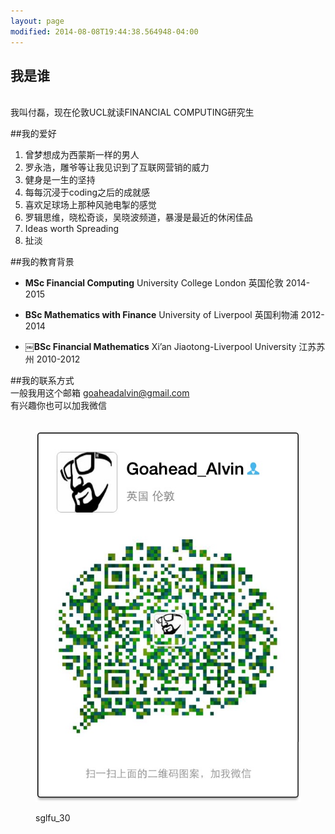 ```yaml
---
layout: page
modified: 2014-08-08T19:44:38.564948-04:00
---
```



## 我是谁
<span><i class="fa fa-user fa-2x"></i></span>  
我叫付磊，现在伦敦UCL就读FINANCIAL COMPUTING研究生

##我的爱好 
<span><i class="fa fa-hand-o-down fa-2x"></i></span>  
1. 曾梦想成为西蒙斯一样的男人  
2. 罗永浩，雕爷等让我见识到了互联网营销的威力  
3. 健身是一生的坚持  
4. 每每沉浸于coding之后的成就感  
5. 喜欢足球场上那种风驰电掣的感觉  
6. 罗辑思维，晓松奇谈，吴晓波频道，暴漫是最近的休闲佳品  
7. Ideas worth Spreading  
8. 扯淡  

 
##我的教育背景
<span><i class="fa fa-university fa-2x"></i></span> 
  
* **MSc Financial Computing**  University College London  英国伦敦  2014-2015      

* **BSc Mathematics with Finance**  University of Liverpool  英国利物浦  2012-2014

* **￼BSc Financial Mathematics**   Xi’an Jiaotong-Liverpool University  江苏苏州  2010-2012


##我的联系方式
<span><i class="fa fa-phone fa-2x"></i></span>  
一般我用这个邮箱
<a href="mailto:goaheadalvin@gmail.com">goaheadalvin@gmail.com</a>    
有兴趣你也可以加我微信 <figure >  
<img src="/images/goahead.jpg" alt="wechat">
<figcaption>sglfu_30</figcaption>
</figure>


